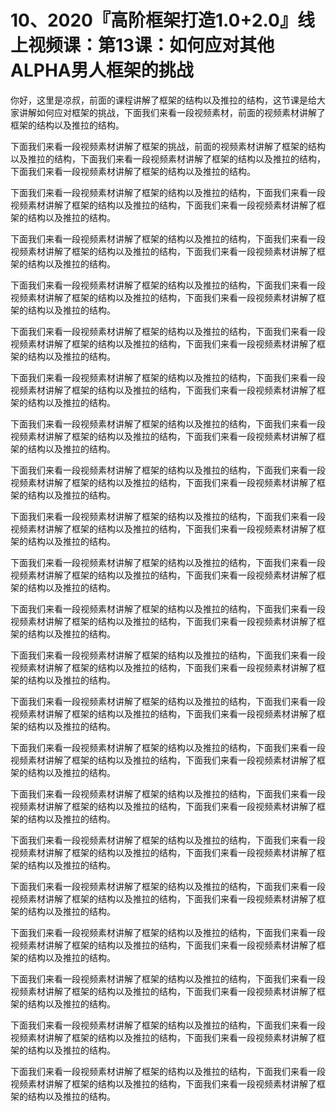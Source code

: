 # 10、2020『高阶框架打造1.0+2.0』线上视频课：第13课：如何应对其他ALPHA男人框架的挑战

你好，这里是凉叔，前面的课程讲解了框架的结构以及推拉的结构，这节课是给大家讲解如何应对框架的挑战，下面我们来看一段视频素材，前面的视频素材讲解了框架的结构以及推拉的结构。

下面我们来看一段视频素材讲解了框架的挑战，前面的视频素材讲解了框架的结构以及推拉的结构，下面我们来看一段视频素材讲解了框架的结构以及推拉的结构，下面我们来看一段视频素材讲解了框架的结构以及推拉的结构。

下面我们来看一段视频素材讲解了框架的结构以及推拉的结构，下面我们来看一段视频素材讲解了框架的结构以及推拉的结构，下面我们来看一段视频素材讲解了框架的结构以及推拉的结构。

下面我们来看一段视频素材讲解了框架的结构以及推拉的结构，下面我们来看一段视频素材讲解了框架的结构以及推拉的结构，下面我们来看一段视频素材讲解了框架的结构以及推拉的结构。

下面我们来看一段视频素材讲解了框架的结构以及推拉的结构，下面我们来看一段视频素材讲解了框架的结构以及推拉的结构，下面我们来看一段视频素材讲解了框架的结构以及推拉的结构。

下面我们来看一段视频素材讲解了框架的结构以及推拉的结构，下面我们来看一段视频素材讲解了框架的结构以及推拉的结构，下面我们来看一段视频素材讲解了框架的结构以及推拉的结构。

下面我们来看一段视频素材讲解了框架的结构以及推拉的结构，下面我们来看一段视频素材讲解了框架的结构以及推拉的结构，下面我们来看一段视频素材讲解了框架的结构以及推拉的结构。

下面我们来看一段视频素材讲解了框架的结构以及推拉的结构，下面我们来看一段视频素材讲解了框架的结构以及推拉的结构，下面我们来看一段视频素材讲解了框架的结构以及推拉的结构。

下面我们来看一段视频素材讲解了框架的结构以及推拉的结构，下面我们来看一段视频素材讲解了框架的结构以及推拉的结构，下面我们来看一段视频素材讲解了框架的结构以及推拉的结构。

下面我们来看一段视频素材讲解了框架的结构以及推拉的结构，下面我们来看一段视频素材讲解了框架的结构以及推拉的结构，下面我们来看一段视频素材讲解了框架的结构以及推拉的结构。

下面我们来看一段视频素材讲解了框架的结构以及推拉的结构，下面我们来看一段视频素材讲解了框架的结构以及推拉的结构，下面我们来看一段视频素材讲解了框架的结构以及推拉的结构。

下面我们来看一段视频素材讲解了框架的结构以及推拉的结构，下面我们来看一段视频素材讲解了框架的结构以及推拉的结构，下面我们来看一段视频素材讲解了框架的结构以及推拉的结构。

下面我们来看一段视频素材讲解了框架的结构以及推拉的结构，下面我们来看一段视频素材讲解了框架的结构以及推拉的结构，下面我们来看一段视频素材讲解了框架的结构以及推拉的结构。

下面我们来看一段视频素材讲解了框架的结构以及推拉的结构，下面我们来看一段视频素材讲解了框架的结构以及推拉的结构，下面我们来看一段视频素材讲解了框架的结构以及推拉的结构。

下面我们来看一段视频素材讲解了框架的结构以及推拉的结构，下面我们来看一段视频素材讲解了框架的结构以及推拉的结构，下面我们来看一段视频素材讲解了框架的结构以及推拉的结构。

下面我们来看一段视频素材讲解了框架的结构以及推拉的结构，下面我们来看一段视频素材讲解了框架的结构以及推拉的结构，下面我们来看一段视频素材讲解了框架的结构以及推拉的结构。

下面我们来看一段视频素材讲解了框架的结构以及推拉的结构，下面我们来看一段视频素材讲解了框架的结构以及推拉的结构，下面我们来看一段视频素材讲解了框架的结构以及推拉的结构。

下面我们来看一段视频素材讲解了框架的结构以及推拉的结构，下面我们来看一段视频素材讲解了框架的结构以及推拉的结构，下面我们来看一段视频素材讲解了框架的结构以及推拉的结构。

下面我们来看一段视频素材讲解了框架的结构以及推拉的结构，下面我们来看一段视频素材讲解了框架的结构以及推拉的结构，下面我们来看一段视频素材讲解了框架的结构以及推拉的结构。

下面我们来看一段视频素材讲解了框架的结构以及推拉的结构，下面我们来看一段视频素材讲解了框架的结构以及推拉的结构，下面我们来看一段视频素材讲解了框架的结构以及推拉的结构。

下面我们来看一段视频素材讲解了框架的结构以及推拉的结构，下面我们来看一段视频素材讲解了框架的结构以及推拉的结构，下面我们来看一段视频素材讲解了框架的结构以及推拉的结构。

下面我们来看一段视频素材讲解了框架的结构以及推拉的结构，下面我们来看一段视频素材讲解了框架的结构以及推拉的结构，下面我们来看一段视频素材讲解了框架的结构以及推拉的结构。

